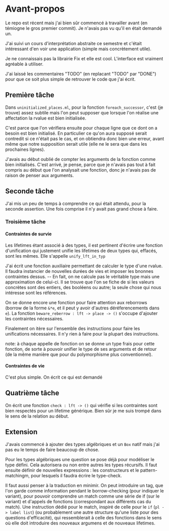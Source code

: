 # Avant-propos

Le repo est récent mais j'ai bien sûr commencé à travailler avant (en témiogne le gros premier commit). Je n'avais pas vu qu'il en était demandé un.

J'ai suivi un cours d'interprétation abstraite ce semestre et c'était intéressant d'en voir une application (simple mais concrètement utile).

Je ne connaissais pas la librairie Fix et elle est cool.
L'interface est vraiment agréable à utiliser.

J'ai laissé les commentaires "TODO" (en replacant "TODO" par "DONE") pour que ce soit plus simple de retrouver le code que j'ai écrit.

## Première tâche

Dans `uninitialized_places.ml`, pour la fonction `foreach_successor`, c'est (je trouve) assez subtile mais l'on peut supposer que lorsque l'on réalise une affectation la rvalue est bien initialisée.

C'est parce que l'on vérifiera ensuite pour chaque ligne que ce dont on a besoin est bien initialisé. En particulier ce qu'on aura supposé serait contredit si ce n'était pas le cas, et on obtiendra donc bien une erreur, avant même que notre supposition serait utile (elle ne le sera que dans les prochaines lignes).

J'avais au début oublié de compter les arguments de la fonction comme bien initialisés. C'est arrivé, je pense, parce que je n'avais pas tout à fait compris au début que l'on analysait une fonction, donc je n'avais pas de raison de penser aux arguments.

## Seconde tâche

J'ai mis un peu de temps à comprendre ce qui était attendu, pour la seconde assertion. Une fois comprise il n'y avait pas grand chose à faire.


### Troisième tâche

#### Contraintes de survie

Les lifetimes étant associé à des types, il est pertinent d'écrire une fonction d'unification qui justement unifie les lifetimes de deux types qui, effacés, sont les mêmes. Elle s'appelle `unify_lft_in_typ` 


J'ai écrit une fonction auxiliaire permettant de calculer le type d'une rvalue. Il faudra instancier de nouvelles durées de vies et imposer les bnonnes contraintes dessus.
-- En fait, on ne calcule pas le véritable type mais une approximation de celui-ci. Il se trouve que l'on se fiche de si les valeurs concrètes sont des entiers, des booléens ou autre; la seule chose qui nous intéresse sont les références.

On se donne encore une fonction pour faire attention aux reborrows (borrow de la forme `&*e`, et il peut y avoir d'autres déréferencements dans `e`). La fonction `beware_reberrow : lft -> place -> ()` s'occupe d'ajouter les contraintes nécessaires.

Finalement on itère sur l'ensemble des instructions pour faire les unifications nécessaires.
Il n'y rien à faire pour la plupart des instructions.

note: à chaque appelle de fonction on se donne un type frais pour cette fonction, de sorte à pouvoir unifier le type de ses arguments et de retour (de la même manière que pour du polymorphisme plus conventionnel).

#### Contraintes de vie

C'est plus simple. On écrit ce qui est demandé

## Quatrième tâche

On écrit une fonction `check : lft -> ()` qui vérifie si les contraintes sont bien respectés pour un lifetime générique.
Bien sûr je me suis trompé dans le sens de la relation au début.

## Extension

J'avais commencé à ajouter des types algébriques et un `Box` natif mais j'ai pas eu le temps de faire beaucoup de chose.

Pour les types algébriques une question se pose déjà pour modéliser le type défini. Cela autorisera ou non entre autres les types récursifs.
Il faut ensuite définir de nouvelles expressions : les constructeurs et le pattern-matchingm, pour lesquels il faudra écrire le type-check.

Il faut aussi penser à la traduction en minimir. On peut introduire un tag, que l'on garde comme information pendant le borrow-checking (pour indiquer le variant), pour pouvoir comprendre un match comme une série de if (sur le variant) et d'appels de fonctions (correspondant aux différents cas du match).
Une instruction dédié pour le match, inspiré de celle pour le `if` (`pl -> label list`) (ou probablement une autre structure qu'une liste pour des questions d'efficacité), qui ressemblerait à celle des fonctions dans le sens où elle doit introduire des nouveaux argumens et de nouveaux lifetimes.


